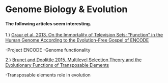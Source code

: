 # Genome Biology & Evolution
#### The following articles seem interesting. 

1.) [Graur et al. 2013. On the Immortality of Television Sets: “Function” in the
Human Genome According to the Evolution-Free Gospel
of ENCODE](http://gbe.oxfordjournals.org/content/5/3/578.full.pdf+html)

   -Project ENCODE
   -Genome functionality
   
2.) [Brunet and Doolittle 2015. Multilevel Selection Theory and the Evolutionary Functions
of Transposable Elements](http://gbe.oxfordjournals.org/content/7/8/2445.full.pdf+html)

   -Transposable elements role in evolution
